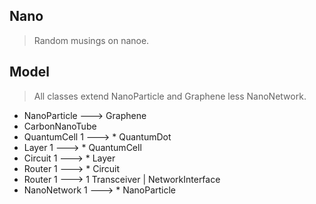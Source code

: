 Nano
-------
>Random musings on nanoe.

Model
-----
>All classes extend NanoParticle and Graphene less NanoNetwork.
* NanoParticle ---> Graphene
* CarbonNanoTube
* QuantumCell 1 ---> * QuantumDot
* Layer 1 ---> * QuantumCell
* Circuit 1 ---> * Layer
* Router 1 ---> * Circuit
* Router 1 ---> 1 Transceiver | NetworkInterface
* NanoNetwork 1 ---> * NanoParticle
